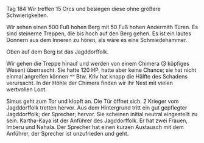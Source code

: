 Tag 184
Wir treffen 15 Orcs und besiegen diese ohne größere Schwierigkeiten.

Wir sehen einen 500 Fuß hohen Berg mit 50 Fuß hohen Andermith Türen. Es sind steinerne Treppen, die bis hoch auf den Berg gehen. Es ist ein lautes Donnern aus dem Inneren zu hören, als wäre es eine Schmiedehammer.

Oben auf dem Berg ist das Jagddorffolk.

Wir gehen die Treppe hinauf und werden von einem Chimera (3 köpfiges Wesen) überrascht. Sie hatte 120 HP, hatte aber keine Chance; sie hat nicht einmal angreifen können ^^ Btw. Kriv hat knapp die Hälfte des Schadens verursacht. In der Höhle der Chimera finden wir ihr Nest mit vielen wertvollen Loot.

Simus geht zum Tor und klopft an. Die Tür öffnet sich. 2 Krieger vom Jagddorffolk tretten hervor. Aus dem Hintergrund tritt ein gut gepflegter Jagddorffolk; der Sprecher; hervor. Sie scheinen initial neutral eingestellt zu sein. Kartha-Kaya ist der Anführer des Jagddorffolk. Er hat zwei Frauen, Imberu und Nahala. Der Sprecher hat einen kurzen Austausch mit dem Anführer, der Sprecher ist unzufrieden und geht.
